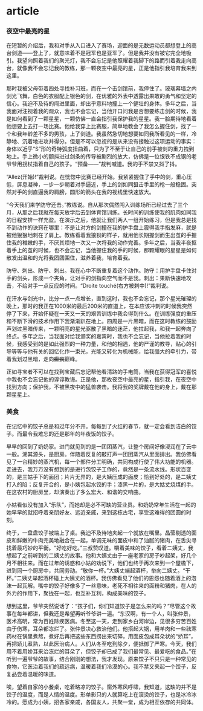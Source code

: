 # article

### 夜空中最亮的星

在短暂的介绍后，我和对手从入口进入了赛场，迎面的是无数运动员都想登上的高台剑道——登上了，就意味着不是冠军也是亚军了。但是我并没有被它完全地吸引。我望向照着我们的聚光灯，我不会忘记是他照耀着我脚下的路而引着我走向高台，就像我不会忘记我的教练，那一颗夜空中最亮的星，正是他指引我培育我来到这里。

那时我被父母带着四处寻找补习班，而在一个击剑馆前，我停住了。玻璃幕墙之内剑光飞舞，白色的衣服配上银色的剑，在优雅的外表中透露出果敢的勇气和坚定的信心。我迫不及待的闯进里面，却出乎意料地撞上一个健壮的身体。多年之后，当我面对注视着我的观众，我也不会忘记，当他开口问我是否想要练击剑的时候，我是如何看到了一颗星星，一颗仿佛一直会指引我保护我的星星。我一脸期待地看着他想要上去打一场比赛。他给我穿上比赛服，简单地教会了我怎么握住剑，找了一个和我年龄差不多的男孩，上了剑道。我虽然急切地想要如同我所看见的一样，冷静地、沉着地进攻并得分。但是不可以忽视的是从来没有接触过这项运动的事实：身体以近乎“S”形的奇特弧度扭曲着，只为了不至于让自己的前手被剑的重力拽到地上。手上微小的颤抖进过剑条的传导被剧烈的放大，仿佛是一位恨铁不成钢的老爷爷用拐杖指着自己的孩子。“预备——”裁判喊道。我的手不禁又抖了抖。

“Allez(开始)!”裁判说。在恍惚中比赛已经开始。我紧紧握住了手中的剑，重心压低，屏息凝神，一步一步朝着对手逼近，手上的剑如同狙击手里的枪一般稳固。突然对手的剑直逼我的肩膀，圆形的箭头在我的视线里快速放大。

“今天我们来学防守还击。”教练说。自从那次偶然闯入训练场所已经过去了三个月，从那之后我就在每天放学后去到体育馆训练。长时间的训练使我的肌肉如同我的日程安排一样充盈。在演示之后，他就让我们两人一组开始练习，但是我总是找不到动作的诀窍在哪里：不是让对方的剑撞在我的护手盘上震得我手指发麻，就是被他狠狠地刺在了肩上。教练看着我狼狈的样子，就用他长期握剑而生出茧的手握住我的稚嫩的手，不厌其烦地一次又一次将我的动作完善。多年之后，当我半夜抠着手上的茧的时候，也不会忘记，当他握住我的手的时候，那颗耀眼的星星是如何散发出温和的光将我团团围住，滋养着我，培育着我。

防守、刺出、防守、刺出。我在心中不断重复着这个动作。防守：用护手盘卡住对手的剑头，形成一个夹角，让对手的剑指向空气而不是我。刺出：果断快速地攻击，不给对手一点反应的时间。“Droite touché(右方被刺中)!”裁判说。

在汗水与剑光中，比分一点一点增长，直到这时，我也不会忘记，那个星光璀璨的晚上，那时的我正在1000米的最后200米的直道上，在本应该冲刺的时候我突然停了下来，开始怀疑在一天又一天的艰苦训练中我会得到什么。在训练强度的重压和不断下滑的技术作用下我渐渐趴在地上。四周是一片黑暗，而在这时教练的鼓励声划过黑暗传来，一颗明亮的星光驱散了黑暗的迷茫，他拉起我，和我一起奔向了终点。多年之后，当我面对给我颁奖的嘉宾时，我也不会忘记，当他拉着我的时候，我感受到的是如此强烈的一种力量，和他的相遇，他的严谨的教导，贴心的引导等等与他有关的回忆化作一束光，光能又转化为机械能，给我强大的牵引力，带着我划过黑暗，走向~~癫疯~~巅峰。

正如寻宝者不可以在找到宝藏后忘记帮他看清路的手电筒，当我在获得冠军的喜悦中我也不会忘记他的谆谆教诲。正是他，那枚夜空中最亮的星，指引我，在夜空中找到方向；保护我，不被黑夜中的猛兽袭击。我将我的奖牌戴在他的身上，戴在那颗星星上。

### 美食

在记忆中的饺子总是和过年分不开。每每到了火红的春节，就一定会看到洁白的饺子。而最令我难忘的还是那年的年夜饭的饺子。

早早的回到了奶奶家。进门就见到的是一团团蒸汽，让整个房间好像浸润在了云中一般。溯其源头，是厨房。伴随着反复的敲打声一团团蒸汽从里面排出。我仿佛看见了一台精妙的蒸汽机，每一个部件分工明确，共同构成行使了伟大功能的机器。走进去，我万万没有想到的是进行包饺子工作的，竟然是一条流水线。形状百变的，是三姑手下的面团；片片无异的，是大姨压成的面皮；恰到好处的，是二姨丈打入的陷；反复开合的，是小姨包起水饺的手；漆黑一片的，是大姑丈烧煤的手。在这农村的厨房里，却演奏出了多么宏大、和谐的交响曲。

小姑看似没有加入“乐队”，而她却是必不可缺的营业员。和奶奶常年生活在一起的她早早的就招呼着亲朋好友、远近亲戚，来到这栋古宅，享受这难得的团圆的时刻。

终于，一盘盘饺子被端上了桌。我迫不及待地夹起一个就放在嘴里。晶莹剔透的面皮和鲜嫩的牛肉完美地融合在一起，单调无味的面皮中和了油腻的猪肉，在舌尖寻找着最巧妙的平衡。“好吃好吃。”三叔赞叹道。嚼着美味的饺子，看着二姨丈，我想起了之前听到的二姨丈的故事。他和大姨丈由于一座老家的房子吵起架，好几个月不相往来。而在过年的诱惑和小姑的劝说下，他们也终于再次来到一个屋檐下，进到同一个厨房中，共同劳动。“敬你一杯。”大姨丈端起酒杯，举向二姨丈。“干杯。”二姨丈举起酒杯碰上大姨丈的酒杯。我仿佛看见了他们的恩怨也随着酒上的泡沫一起瓦解。嘴中的饺子好像多了一丝意味，老死不相往来的面粉和猪肉，在人的外力的作用下，聚拢在一起，也互补互利，构成美味的饺子。

想到这里，爷爷突然说话了：“孩子们，你们知道饺子是怎么来的吗？”尽管这个故事在每年都讲，但我还是希望再听爷爷讲一遍。“东汉啊，有一个人，叫张仲景，医术高明，常为百姓除疾医病。冬至这一天，走到家乡白河岸边，见很多穷苦百姓由于伤寒，耳朵都冻烂了。张仲景决心救治他们。他搭起大锅，用羊肉和一些祛寒药材在锅里煮熬，煮好后再把这些东西捞出来切碎，用面皮包成耳朵状的“娇耳”，再把娇儿煮熟，以此医治病人。人们从冬至吃到除夕，便抵御了严寒。今天，我们用不着用娇耳来治冻烂的耳朵了，但饺子却已成了我们最常见、最爱吃的食品。”在听到一遍爷爷的故事，结合刚刚的想法，我才发现。原来饺子不只只是一种常见的食物，它医治着我们的疏远病，温暖着我们冷漠的心。我不禁又夹起一个饺子，反复品尝着温暖的味道。

唉，望着自家的小餐桌，吃着略凉的饺子。窗外寒风呼啸，我知道，这缺的并不是饺子的温度，而是人情的温度。形单影只的人就算吃上在滚烫的饺子，也是冰冷冰冷的。愿成为小姨，招各家亲戚，各国友人，共聚一堂，成为相互依存的共同体。
